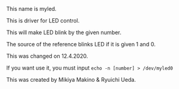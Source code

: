 This name is myled.

This is driver for LED control.

This will make LED blink by the given number.

The source of the reference blinks LED if it is given 1 and 0.

This was changed on 12.4.2020.

If you want use it, you must input
	`echo -n [number] > /dev/myled0`

This was created by Mikiya Makino & Ryuichi Ueda.
